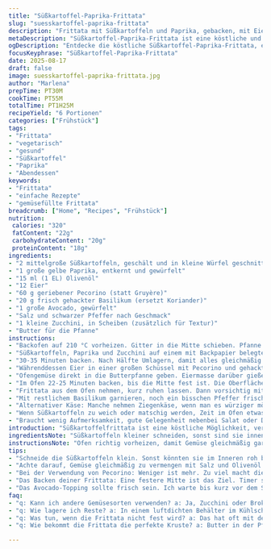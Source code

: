 ```yaml
---
title: "Süßkartoffel-Paprika-Frittata"
slug: "suesskartoffel-paprika-frittata"
description: "Frittata mit Süßkartoffeln und Paprika, gebacken, mit Eiern, geriebenem Käse und frischen Kräutern. Gemüse im Ofen vorgegart, dann alles zusammen in der Pfanne gebacken bis die Oberfläche fest und leicht gebräunt ist. Avocado als frisches Topping, sorgt für cremige Balance. Variationen mit Zucchini und Feta als Alternative für Abwechslung. Zeitangaben flexibel, lieber auf Farbe und Bissgefühl achten als auf exakte Minuten. Ohne Nüsse und glutenfrei, perfekt für einfache, gemütliche Mahlzeit mit viel Geschmack."
metaDescription: "Süßkartoffel-Paprika-Frittata ist eine köstliche und gesunde Mischung aus frischem Gemüse, Eiern und Käse, perfekt für jede Gelegenheit."
ogDescription: "Entdecke die köstliche Süßkartoffel-Paprika-Frittata, eine vegetarische Speise, die voller Geschmack und gesunder Zutaten ist."
focusKeyphrase: "Süßkartoffel-Paprika-Frittata"
date: 2025-08-17
draft: false
image: suesskartoffel-paprika-frittata.jpg
author: "Marlena"
prepTime: PT30M
cookTime: PT55M
totalTime: PT1H25M
recipeYield: "6 Portionen"
categories: ["Frühstück"]
tags:
- "Frittata"
- "vegetarisch"
- "gesund"
- "Süßkartoffel"
- "Paprika"
- "Abendessen"
keywords:
- "Frittata"
- "einfache Rezepte"
- "gemüsefüllte Frittata"
breadcrumb: ["Home", "Recipes", "Frühstück"]
nutrition: 
 calories: "320"
 fatContent: "22g"
 carbohydrateContent: "20g"
 proteinContent: "18g"
ingredients:
- "2 mittelgroße Süßkartoffeln, geschält und in kleine Würfel geschnitten"
- "1 große gelbe Paprika, entkernt und gewürfelt"
- "15 ml (1 EL) Olivenöl"
- "12 Eier"
- "60 g geriebener Pecorino (statt Gruyère)"
- "20 g frisch gehackter Basilikum (ersetzt Koriander)"
- "1 große Avocado, gewürfelt"
- "Salz und schwarzer Pfeffer nach Geschmack"
- "1 kleine Zucchini, in Scheiben (zusätzlich für Textur)"
- "Butter für die Pfanne"
instructions:
- "Backofen auf 210 °C vorheizen. Gitter in die Mitte schieben. Pfanne (26 cm) großzügig mit Butter einfetten; Butter gibt mehr Geschmack und bessere Bräune als nur Öl."
- "Süßkartoffeln, Paprika und Zucchini auf einem mit Backpapier belegten Blech verteilen; mit Olivenöl mischen, gleichmäßig, auch Salz drauf. Wichtig: Gemüse soll saftig bleiben, nicht trocken."
- "30-35 Minuten backen. Nach Hälfte Umlagern, damit alles gleichmäßig bräunt. Gemüse ist fertig wenn Süßkartoffeln weich, aber noch bissfest sind; Paprika leicht karamellisiert – das Aroma ist jetzt nussig-süß."
- "Währenddessen Eier in einer großen Schüssel mit Pecorino und gehacktem Basilikum verquirlen. Würzen mit Salz, frisch gemahlenem schwarzem Pfeffer. Käse nicht zu grob reiben – Pecorino ist salziger, weniger, sonst wird’s zu dominant."
- "Ofengemüse direkt in die Butterpfanne geben. Eiermasse darüber gießen. Mit Löffel etwas die Eimasse unter das Gemüse drücken, sonst wird die Frittata oben trocken oder reißt leicht beim Schneiden."
- "Im Ofen 22-25 Minuten backen, bis die Mitte fest ist. Die Oberfläche soll leicht goldbraun sein; nicht austrocknen lassen, sonst schmeckt’s herb und trocken. Kontrollieren am besten mit leichter Druckprobe."
- "Frittata aus dem Ofen nehmen, kurz ruhen lassen. Dann vorsichtig mit Spatel auf Teller gleiten lassen. Avocadowürfel großzügig darüber geben, frisch und kühl – Kontrast zu warmer Frittata."
- "Mit restlichem Basilikum garnieren, noch ein bisschen Pfeffer frisch mahlen. Sofort servieren; kalt schmeckt sie anders, fester, nicht mehr so samtig."
- "Alternativer Käse: Manche nehmen Ziegenkäse, wenn man es würziger möchte, oder Parmesan, wenn man knackigere Kruste mag. Keine Angst vor Überbacken, aber Timing ist Schlüssel."
- "Wenn Süßkartoffeln zu weich oder matschig werden, Zeit im Ofen etwas reduzieren oder Würfel größer schneiden. Für mehr Kräutergeschmack kann man auch Petersilie und Thymian mischen."
- "Braucht wenig Aufmerksamkeit, gute Gelegenheit nebenbei Salat oder Dressing vorzubereiten. Lässt sich perfekt am Vorabend vorbereiten und am nächsten Tag leicht aufwärmen."
introduction: "Süßkartoffelfrittata ist eine köstliche Möglichkeit, verschiedene Gemüse im Ofen vorzubereiten und dann mit Eiern, Käse und frischen Kräutern zu kombinieren. Ich habe oft experimentiert; der Trick liegt darin, das Gemüse nicht zu weich zu garen, sonst verliert die Frittata ihre Struktur. Besonders spannend wird es, wenn die Paprika leicht karamellisiert ist und der Käse sich schön mit dem frischen Basilikum verbindet. Avocado als Topping bringt die Cremigkeit, die trockenere Ecken ausgleicht. Statt klassischem Gruyère passt Pecorino wunderbar – intensiver, aber weniger dominant, gerade bei so erdigen Süßkartoffeln. Wer es etwas rustikaler mag, mischt gerne noch Zucchinischeiben dazu, für Textur und Saftigkeit."
ingredientsNote: "Süßkartoffeln kleiner schneiden, sonst sind sie innen roh und außen fast verbrannt. Paprika kann man auch durch gelbe oder orangefarbene ersetzen, das bringt schöne Farbe und mildere Süße. Olivenöl sollte von guter Qualität sein für Aroma, Butter in der Pfanne sorgt für bessere Bräunung und Geschmack. Pecorino ist salzige Alternative, wer milderen Käse bevorzugt, nimmt lieber jungen Gouda. Basilikum ist frischer Ersatz für Koriander – besonders in Mitteleuropa lieber als Standard; schmeckt auch nicht so scharf. Avocado muss reif, aber fest sein, sonst zerläuft sie. Zucchini sind optional, geben mehr Frische und Feuchtigkeit. Salz nicht sparen, sonst wirkt die Frittata fad und langweilig."
instructionsNote: "Ofen richtig vorheizen, damit Gemüse gleichmäßig gart, sonst verarbeitet sich die Süßkartoffel nicht gut. Backzeit variiert mit Ofen, besser an Farbe und Biss kontrollieren. Gemüse gut wenden nach der Hälfte – so verkohlt nichts und Papier hilft beim Reinigen. Eiermasse nicht zu sehr rühren, sonst wird’s zu luftig und bröselt beim Schneiden. Direkt nach Gießen nicht sofort rühren, sonst vermischt sich alles zu sehr und Struktur geht verloren. Butterpfanne wichtig für gute Kruste; Antihaft hilft, aber Butter schmeckt besser. Avocado erst am Ende drauf, sonst wird sie warm, verliert Textur und Farbe. Frittata ist fertig, wenn Mitte gerade nicht mehr flüssig ist – noch leicht wackeln ist okay, sie gart nach. Rausnehmen, etwas abkühlen lassen – sonst zerfällt alles beim Schneiden. Rest kann abgedeckt im Kühlschrank 1-2 Tage bleiben, schmeckt aufgewärmt fast noch besser."
tips:
- "Schneide die Süßkartoffeln klein. Sonst könnten sie im Inneren roh bleiben. Ich habe das oft erlebt; die Außenseite wird dann schnell zu dunkel und die Textur leidet. Wichtig ist die richtige Würfelgröße!"
- "Achte darauf, Gemüse gleichmäßig zu vermengen mit Salz und Olivenöl. Das hilft beim Garen und sorgt für gleichmäßige Bräunung. Ich habe oft gewartet, bis der Ofen heiß genug war, um ein besseres Aroma zu erzielen."
- "Bei der Verwendung von Pecorino: Weniger ist mehr. Zu viel macht die Frittata salzig. Probier es mit einer Kombination aus Chelmers Käse, wenn du etwas Milderes möchtest. Auch Gouda kann gut passen."
- "Das Backen deiner Frittata: Eine festere Mitte ist das Ziel. Timer sind nicht immer nötig. Ich schaue lieber auf die Farbe und drücke leicht darauf, um die Konsistenz zu testen. Wenn sie gut ist, keine Panik beim Herausnehmen."
- "Das Avocado-Topping sollte frisch sein. Ich warte bis kurz vor dem Servieren. Es gibt die cremige Balance. Warm wird die Frittata fest und die Avocado verliert ihre Frische. Manchmal kannst du Limettensaft hinzufügen, um den Geschmack zu verstärken."
faq:
- "q: Kann ich andere Gemüsesorten verwenden? a: Ja, Zucchini oder Brokkoli sind gute Alternativen. Sie bringen eine andere Textur. Zucchini kann auch mehr Feuchtigkeit geben. Kombinier einfach."
- "q: Wie lagere ich Reste? a: In einem luftdichten Behälter im Kühlschrank bleiben sie 1-2 Tage frisch. Aber nicht zu lange aufbewahren. Kannst sie auch einfrieren, aber die Textur wird etwas leiden."
- "q: Was tun, wenn die Frittata nicht fest wird? a: Das hat oft mit der Ofentemperatur zu tun. Vielleicht war der Ofen nicht richtig vorgeheizt. Prüfe auch, ob du die Eiermasse gut genug vermengt hast."
- "q: Wie bekommt die Frittata die perfekte Kruste? a: Butter in der Pfanne ist der Schlüssel. Die Kruste ergibt sich aus der Hitze; weniger Öl, mehr Butter für den Geschmack. Aber achte darauf, sie nicht zu heiß werden zu lassen."

---
```

